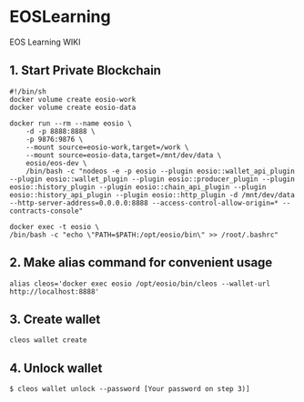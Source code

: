 # EOSLearning
EOS Learning WIKI

## 1. Start Private Blockchain
```shell
#!/bin/sh
docker volume create eosio-work
docker volume create eosio-data

docker run --rm --name eosio \
    -d -p 8888:8888 \
    -p 9876:9876 \
    --mount source=eosio-work,target=/work \
    --mount source=eosio-data,target=/mnt/dev/data \
    eosio/eos-dev \
    /bin/bash -c "nodeos -e -p eosio --plugin eosio::wallet_api_plugin --plugin eosio::wallet_plugin --plugin eosio::producer_plugin --plugin eosio::history_plugin --plugin eosio::chain_api_plugin --plugin eosio::history_api_plugin --plugin eosio::http_plugin -d /mnt/dev/data --http-server-address=0.0.0.0:8888 --access-control-allow-origin=* --contracts-console"

docker exec -t eosio \
/bin/bash -c "echo \"PATH=$PATH:/opt/eosio/bin\" >> /root/.bashrc"
```

## 2. Make alias command for convenient usage
```shell
alias cleos='docker exec eosio /opt/eosio/bin/cleos --wallet-url http://localhost:8888'
````

## 3. Create wallet
```shell
cleos wallet create
```

## 4. Unlock wallet
```shell
$ cleos wallet unlock --password [Your password on step 3)]
```
